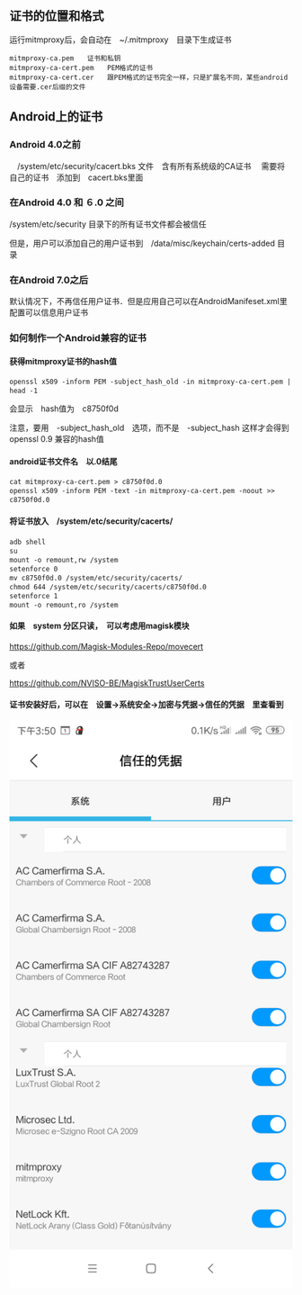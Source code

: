 <!--
author: lizhiwei
head: 
date: 2019-09-05
title: mitmproxy安装证书到android设备
tags: https,sniffer,mitm
images: 
category: network
status: publish
summary: 介绍mitmproxy证书的安装
-->


## 证书的位置和格式

运行mitmproxy后，会自动在　~/.mitmproxy　目录下生成证书

    mitmproxy-ca.pem　　证书和私钥
    mitmproxy-ca-cert.pem　　PEM格式的证书
    mitmproxy-ca-cert.cer　　跟PEM格式的证书完全一样，只是扩展名不同，某些android设备需要.cer后缀的文件

## Android上的证书

### Android 4.0之前
　/system/etc/security/cacert.bks 文件　含有所有系统级的CA证书
　需要将自己的证书　添加到　cacert.bks里面

### 在Android 4.0 和 ６.0 之间

/system/etc/security 目录下的所有证书文件都会被信任

但是，用户可以添加自己的用户证书到　/data/misc/keychain/certs-added 目录

### 在Android 7.0之后

默认情况下，不再信任用户证书．但是应用自己可以在AndroidManifeset.xml里配置可以信息用户证书








### 如何制作一个Android兼容的证书

#### 获得mitmproxy证书的hash值

    openssl x509 -inform PEM -subject_hash_old -in mitmproxy-ca-cert.pem | head -1

会显示　hash值为　c8750f0d

注意，要用　-subject_hash_old　选项，而不是　-subject_hash
这样才会得到　openssl 0.9 兼容的hash值

#### android证书文件名　以.0结尾

    cat mitmproxy-ca-cert.pem > c8750f0d.0
    openssl x509 -inform PEM -text -in mitmproxy-ca-cert.pem -noout >>  c8750f0d.0

#### 将证书放入　/system/etc/security/cacerts/


    adb shell
    su 
    mount -o remount,rw /system
    setenforce 0
    mv c8750f0d.0 /system/etc/security/cacerts/ 
    chmod 644 /system/etc/security/cacerts/c8750f0d.0
    setenforce 1
    mount -o remount,ro /system

#### 如果　system 分区只读，　可以考虑用magisk模块



https://github.com/Magisk-Modules-Repo/movecert

或者

https://github.com/NVISO-BE/MagiskTrustUserCerts


#### 证书安装好后，可以在　设置->系统安全->加密与凭据->信任的凭据　里查看到


![system cert](/img/201909/SysCert.png "红米6A导入mitmproxy证书后")

















